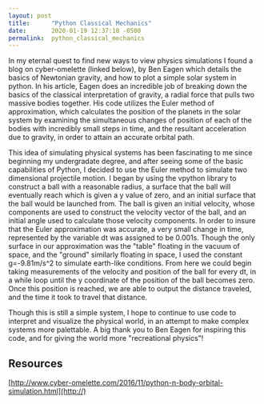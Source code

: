 ```yaml
---
layout: post
title:      "Python Classical Mechanics"
date:       2020-01-19 12:37:18 -0500
permalink:  python_classical_mechanics
---
```


In my eternal quest to find new ways to view physics simulations I found a blog on cyber-omelette (linked below), by Ben Eagen which details the basics of Newtonian gravity, and how to plot a simple solar system in python. In his article, Eagen does an incredible job of breaking down the basics of the classical interpretation of gravity, a radial force that pulls two massive bodies together. His code utilizes the Euler method of approximation, which calculates the position of the planets in the solar system by examining the simultaneous changes of position of each of the bodies with incredibly small steps in time, and the resultant acceleration due to gravity, in order to attain an accurate orbital path.

This idea of simulating physical systems has been fascinating to me since beginning my undergradate degree, and after seeing some of the basic capabilities of Python, I decided to use the Euler method to simulate two dimensional projectile motion.  I began by using the vpython library to construct a ball with a reasonable radius, a surface that the ball will eventually reach which is given a y value of zero, and an initial surface that the ball would be launched from. The ball is given an initial velocity, whose components are used to construct the velocity vector of the ball, and an initial angle used to calculate those velocity components. In order to insure that the Euler approximation was accurate, a very small change in time, represented by the variable dt was assigned to be 0.001s. Though the only surface in our approximation was the "table" floating in the vacuum of space, and the "ground" similarly floating in space, I used the constant g=-9.81m/s^2 to simulate earth-like conditions. From here we could begin taking measurements of the velocity and position of the ball for every dt, in a while loop until the y coordinate of the position of the ball becomes zero. Once this position is reached, we are able to output the distance traveled, and the time it took to travel that distance. 


Though this is still a simple system, I hope to continue to use code to interpret and visualize the physical world, in an attempt to make complex systems more palettable. A big thank you to Ben Eagen for inspiring this code, and for giving the world more "recreational physics"!



## Resources
[http://www.cyber-omelette.com/2016/11/python-n-body-orbital-simulation.html](http://)

